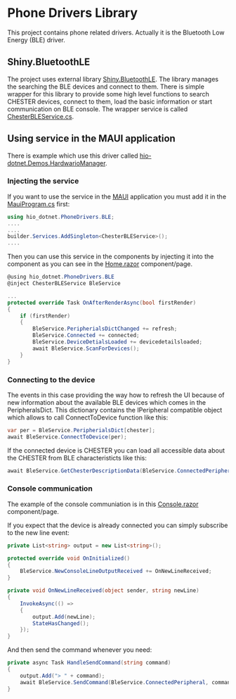 # Phone Drivers Library

This project contains phone related drivers. Actually it is the Bluetooth Low Energy (BLE) driver. 

## Shiny.BluetoothLE
The project uses external library [Shiny.BluetoothLE](https://shinylib.net/client/ble/manager/). The library manages the searching the BLE devices and connect to them. 
There is simple wrapper for this library to provide some high level functions to search CHESTER devices, connect to them, load the basic information or start communication on BLE console. The wrapper service is called [ChesterBLEService.cs](/hio-dotnet.PhoneDrivers/BLE/ChesterBLEService.cs).

## Using service in the MAUI application
There is example which use this driver called [hio-dotnet.Demos.HardwarioManager](/hio-dotnet.Demos.HardwarioManager/).

### Injecting the service
If you want to use the service in the [MAUI](https://dotnet.microsoft.com/en-us/apps/maui) application you must add it in the [MauiProgram.cs](/hio-dotnet.Demos.HardwarioManager/MauiProgram.cs#L25) first:

```csharp
using hio_dotnet.PhoneDrivers.BLE;
....
....
builder.Services.AddSingleton<ChesterBLEService>();
....

```
Then you can use this service in the components by injecting it into the component as you can see in the [Home.razor](/hio-dotnet.Demos.HardwarioManager/Components/Pages/Home.razor) component/page.

```csharp
@using hio_dotnet.PhoneDrivers.BLE
@inject ChesterBLEService BleService

...
protected override Task OnAfterRenderAsync(bool firstRender)
{
	if (firstRender) 
	{
		BleService.PeripherialsDictChanged += refresh;
		BleService.Connected += connected;
		BleService.DeviceDetialsLoaded += devicedetailsloaded;
		await BleService.ScanForDevices();
	}
}

```

### Connecting to the device

The events in this case providing the way how to refresh the UI because of new information about the available BLE devices which comes in the PeripheralsDict. This dictionary contains the IPeripheral compatible object which allows to call ConnectToDevice function like this:

```csharp
var per = BleService.PeripherialsDict[chester];
await BleService.ConnectToDevice(per);
```

If the connected device is CHESTER you can load all accessible data about the CHESTER from BLE characteristicts like this:

```csharp
await BleService.GetChesterDescriptionData(BleService.ConnectedPeripheral);
```

### Console communication
The example of the console communiation is in this [Console.razor](/hio-dotnet.Demos.HardwarioManager/Components/Pages/Console.razor) component/page.

If you expect that the device is already connected you can simply subscribe to the new line event:

```csharp
private List<string> output = new List<string>();

protected override void OnInitialized()
{
    BleService.NewConsoleLineOutputReceived += OnNewLineReceived;
}

private void OnNewLineReceived(object sender, string newLine)
{
    InvokeAsync(() =>
    {
        output.Add(newLine);
        StateHasChanged();
    });
}
```

And then send the command whenever you need:

```csharp
private async Task HandleSendCommand(string command)
{
    output.Add("> " + command);
    await BleService.SendCommand(BleService.ConnectedPeripheral, command.ToLower().Trim() + "\n");
}
```

